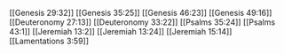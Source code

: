 [[Genesis 29:32]]
[[Genesis 35:25]]
[[Genesis 46:23]]
[[Genesis 49:16]]
[[Deuteronomy 27:13]]
[[Deuteronomy 33:22]]
[[Psalms 35:24]]
[[Psalms 43:1]]
[[Jeremiah 13:2]]
[[Jeremiah 13:24]]
[[Jeremiah 15:14]]
[[Lamentations 3:59]]
